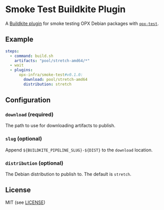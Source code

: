 # Smoke Test Buildkite Plugin

A [Buildkite plugin](https://buildkite.com/docs/agent/v3/plugins) for smoke testing OPX Debian packages with [`opx-test`](https://github.com/open-switch/opx-test).

## Example

```yaml
steps:
  - command: build.sh
    artifacts: "pool/stretch-amd64/*"
  - wait
  - plugins:
      opx-infra/smoke-test#v0.1.0:
        download: pool/stretch-amd64
        distribution: stretch
```

## Configuration

### `download` (required)

The path to use for downloading artifacts to publish.

### `slug` (optional)

Append `${BUILDKITE_PIPELINE_SLUG}-${DIST}` to the `download` location.

### `distribution` (optional)

The Debian distribution to publish to. The default is `stretch`.

## License

MIT (see [LICENSE](LICENSE))
